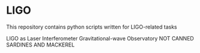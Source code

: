 LIGO
====

This repository contains python scripts written for LIGO-related tasks

LIGO as Laser Interferometer Gravitational-wave Observatory 
NOT CANNED SARDINES AND MACKEREL

